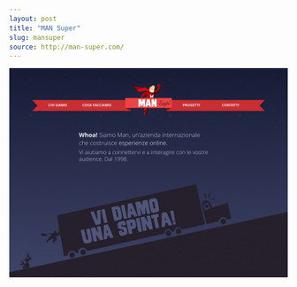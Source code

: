 ```yaml
---
layout: post
title: "MAN Super"
slug: mansuper
source: http://man-super.com/
---
```


<img src="/assets/img/screenshots/mansuper.jpg">
